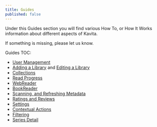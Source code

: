 ```yaml
---
title: Guides
published: false
---
```


Under this Guides section you will find various How To, or How It Works information about different aspects of Kavita.

If something is missing, please let us know.

Guides TOC:
* [User Management](https://wiki.kavitareader.com/guides/user-management)
* [Adding a Library](https://wiki.kavitareader.com/guides/adding-a-library) and [Editing a Library](https://wiki.kavitareader.com/guides/adding-a-library/editing-a-library)
* [Collections](https://wiki.kavitareader.com/guides/collections)
* [Read Progress](https://wiki.kavitareader.com/guides/read-progress)
* [WebReader](https://wiki.kavitareader.com/guides/webreader)
* [BookReader](https://wiki.kavitareader.com/guides/bookreader)
* [Scanning, and Refreshing Metadata](https://wiki.kavitareader.com/guides/scanning-analyzing-and-refreshing-metadata)
* [Ratings and Reviews](https://wiki.kavitareader.com/guides/rating-and-reviews)
* [Settings](https://wiki.kavitareader.com/guides/preferences)
* [Contextual Actions](https://wiki.kavitareader.com/en/guides/contextual-actions)
* [Filtering](https://wiki.kavitareader.com/en/guides/filtering)
* [Series Detail](https://wiki.kavitareader.com/en/guides/series-detail)